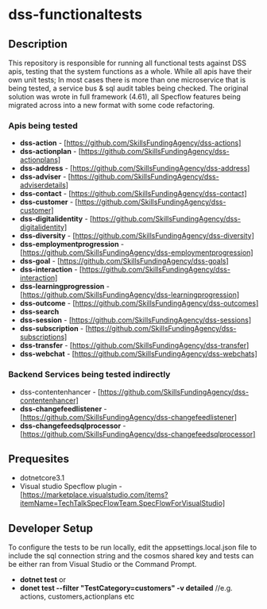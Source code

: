# dss-functionaltests

## Description
This repository is responsible for running all functional tests against DSS apis, testing that the system functions as a whole. While all apis have their own
unit tests; In most cases there is more than one microservice that is being tested, a service bus & sql audit tables being checked. The original solution was wrote in full
framework (4.61), all Specflow features being migrated across into a new format with some code refactoring.

### Apis being tested
-	**dss-action** - [https://github.com/SkillsFundingAgency/dss-actions]
-	**dss-actionplan** - [https://github.com/SkillsFundingAgency/dss-actionplans]
-	**dss-address** - [https://github.com/SkillsFundingAgency/dss-address]
-	**dss-adviser** - [https://github.com/SkillsFundingAgency/dss-adviserdetails]
-	**dss-contact** - [https://github.com/SkillsFundingAgency/dss-contact]
-	**dss-customer** - [https://github.com/SkillsFundingAgency/dss-customer]
-	**dss-digitalidentity** - [https://github.com/SkillsFundingAgency/dss-digitalidentity]
-	**dss-diversity** - [https://github.com/SkillsFundingAgency/dss-diversity]
-	**dss-employmentprogression** - [https://github.com/SkillsFundingAgency/dss-employmentprogression]
-	**dss-goal** - [https://github.com/SkillsFundingAgency/dss-goals]
-	**dss-interaction** - [https://github.com/SkillsFundingAgency/dss-interaction]
-	**dss-learningprogression** - [https://github.com/SkillsFundingAgency/dss-learningprogression]
-	**dss-outcome** - [https://github.com/SkillsFundingAgency/dss-outcomes]
-	**dss-search**
-	**dss-session** - [https://github.com/SkillsFundingAgency/dss-sessions]
-	**dss-subscription** - [https://github.com/SkillsFundingAgency/dss-subscriptions]
-	**dss-transfer** - [https://github.com/SkillsFundingAgency/dss-transfer]
-	**dss-webchat** - [https://github.com/SkillsFundingAgency/dss-webchats]

### Backend Services being tested indirectly
- dss-contentenhancer - [https://github.com/SkillsFundingAgency/dss-contentenhancer]
-	**dss-changefeedlistener** - [https://github.com/SkillsFundingAgency/dss-changefeedlistener]
-	**dss-changefeedsqlprocessor** - [https://github.com/SkillsFundingAgency/dss-changefeedsqlprocessor]
	

## Prequesites
- dotnetcore3.1
- Visual studio Specflow plugin - [https://marketplace.visualstudio.com/items?itemName=TechTalkSpecFlowTeam.SpecFlowForVisualStudio]

## Developer Setup
To configure the tests to be run locally, edit the appsettings.local.json file to include the sql connection string
and the cosmos shared key and tests can be either ran from Visual Studio or the Command Prompt.

- **dotnet test**
or
- **donet test --filter "TestCategory=customers" -v detailed**   //e.g. actions, customers,actionplans etc

